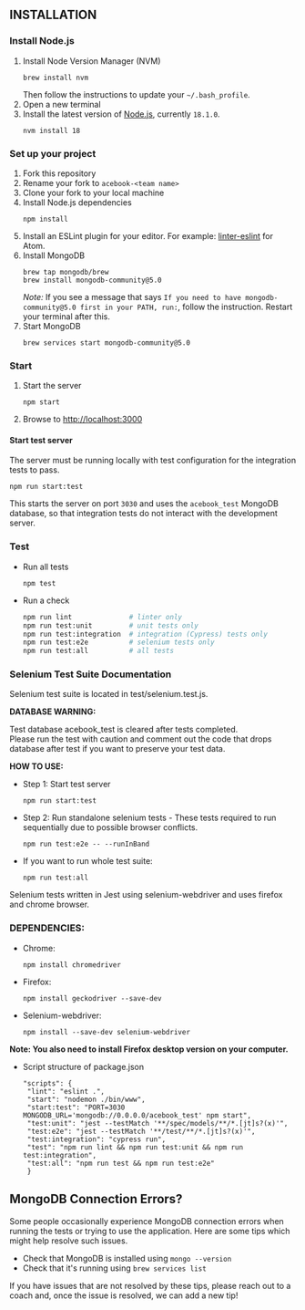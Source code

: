 ## INSTALLATION

### Install Node.js

1. Install Node Version Manager (NVM)
   ```
   brew install nvm
   ```
   Then follow the instructions to update your `~/.bash_profile`.
2. Open a new terminal
3. Install the latest version of [Node.js](https://nodejs.org/en/), currently `18.1.0`.
   ```
   nvm install 18
   ```

### Set up your project

1. Fork this repository
2. Rename your fork to `acebook-<team name>`
3. Clone your fork to your local machine
4. Install Node.js dependencies
   ```
   npm install
   ```
5. Install an ESLint plugin for your editor. For example: [linter-eslint](https://github.com/AtomLinter/linter-eslint) for Atom.
6. Install MongoDB
   ```
   brew tap mongodb/brew
   brew install mongodb-community@5.0
   ```
   *Note:* If you see a message that says `If you need to have mongodb-community@5.0 first in your PATH, run:`, follow the instruction. Restart your terminal after this.
7. Start MongoDB
   ```
   brew services start mongodb-community@5.0
   ```

### Start

1. Start the server
   ```
   npm start
   ```
2. Browse to [http://localhost:3000](http://localhost:3000)

#### Start test server

The server must be running locally with test configuration for the
integration tests to pass.

```
npm run start:test
```

This starts the server on port `3030` and uses the `acebook_test` MongoDB database,
so that integration tests do not interact with the development server.

### Test

- Run all tests
  ```
  npm test
  ```
- Run a check
  ```bash
  npm run lint              # linter only
  npm run test:unit         # unit tests only
  npm run test:integration  # integration (Cypress) tests only
  npm run test:e2e          # selenium tests only
  npm run test:all          # all tests
  ```


### **Selenium Test Suite Documentation**
Selenium test suite is located in test/selenium.test.js. 

**DATABASE WARNING:** 
  
Test database acebook_test is cleared after tests completed.  
Please run the test with caution and comment out the code that drops database after test if you want to preserve your test data.


**HOW TO USE:**
- Step 1: Start test server
   ```
   npm run start:test
   ```

- Step 2: Run standalone selenium tests - These tests required to run sequentially due to possible browser conflicts.
   ```
   npm run test:e2e -- --runInBand
   ```

- If you want to run whole test suite:

   ```
   npm run test:all
   ```


Selenium tests written in Jest using selenium-webdriver and uses firefox and chrome browser.  

### **DEPENDENCIES:**
- Chrome:
   ```
   npm install chromedriver
   ```

- Firefox:
   ```
   npm install geckodriver --save-dev
   ```

- Selenium-webdriver:
   ```
   npm install --save-dev selenium-webdriver
   ```

**Note: You also need to install Firefox desktop version on your computer.**


- Script structure of package.json
   ```
  "scripts": {
    "lint": "eslint .",
    "start": "nodemon ./bin/www",
    "start:test": "PORT=3030 MONGODB_URL='mongodb://0.0.0.0/acebook_test' npm start",
    "test:unit": "jest --testMatch '**/spec/models/**/*.[jt]s?(x)'",
    "test:e2e": "jest --testMatch '**/test/**/*.[jt]s?(x)'",
    "test:integration": "cypress run",
    "test": "npm run lint && npm run test:unit && npm run test:integration",
    "test:all": "npm run test && npm run test:e2e"
    }
    ```

## MongoDB Connection Errors?

Some people occasionally experience MongoDB connection errors when running the tests or trying to use the application. Here are some tips which might help resolve such issues.

- Check that MongoDB is installed using `mongo --version`
- Check that it's running using `brew services list`

If you have issues that are not resolved by these tips, please reach out to a coach and, once the issue is resolved, we can add a new tip!